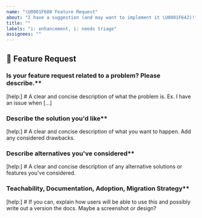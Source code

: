 ```yaml
---
name: "\U0001F680 Feature Request"
about: "I have a suggestion (and may want to implement it \U0001F642)!"
title: ""
labels: "i: enhancement, i: needs triage"
assignees: ""
---
```


## 🦄 Feature Request

### Is your feature request related to a problem? Please describe.\*\*

[help:] # A clear and concise description of what the problem is. Ex. I have an issue when [...]

### Describe the solution you'd like\*\*

[help:] # A clear and concise description of what you want to happen. Add any considered drawbacks.

### Describe alternatives you've considered\*\*

[help:] # A clear and concise description of any alternative solutions or features you've considered.

### Teachability, Documentation, Adoption, Migration Strategy\*\*

[help:] # If you can, explain how users will be able to use this and possibly write out a version the docs.
Maybe a screenshot or design?
